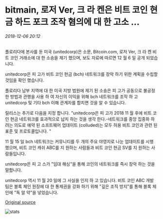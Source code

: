 # bitmain, 로저 Ver, 크 라 켄은 비트 코인 현금 하드 포크 조작 혐의에 대 한 고소 ...

###### 2018-12-06 20:12

플로리다에 본사를 둔 미국 (unitedcorp)은 소문, Bitcoin.com, 로저 Ver, 크 라 켄 비트 코인 거래소에 대 한 소송을 제기 했으며, 보도 자료에 따르면 12 월 6 일 공개 되었습니다.

unitedcorp은 피 고가 비트 코인 현금 (bch) 네트워크를 장악 하기 위한 계획을 수립할 것임을 확인 했습니다.

플로리다 남부 지역에 대 한 미국 지방 법원에 제기 된 소송은 피 고가 공동으로 불공정 한 방법과 관행을 사용 하 여 자신의 이익을 위해 bch 네트워크를 조작 하 고 unitedcorp 및 기타 bch 이해 관계자를 합치면 것을 알 수 있습니다.

릴리스는 추가로 다음을 지정 합니다. "unitedcorp은 피 고가 2018 11 월 후에 비트 코인 현금 네트워크를 효과적으로 납치 하는 것을 생각 한다.-네트워크를 중앙 집중화 하려는 의도로 예약 된 소프트웨어 업데이트 (colluded)는 모두 허용 비트 코인과 관련 된 표준 및 프로토콜입니다. "

11 월 15 일 bch 네트워크는 커뮤니티를 두 개의 주요 야영지로 나눈 업데이트를 시행 했으며, 비트 코인 캐쉬 ABC를 지 원하는 사람들과 비트 코인 현금 SV를 지 원하는 사람들입니다.

unitedcorp은 피 고 스가 "임대 해싱"을 통해 코인의 네트워크를 즉시 장악 하는 것을 말합니다.

unitedcorp 역시 11 월 20 일에 그 사실을 인지 하 고 있습니다. 비트 코인 ABC 개발 팀은 블록 체인 원장에 대 한 통제권을 강화 하기 위해 "깊은 조직 방지"를 통해 블록 체인에 "독 알 약"을 넣었습니다.

[Original source](https://cointelegraph.com/news/bitmain-roger-ver-kraken-sued-for-alleged-bitcoin-cash-hard-fork-manipulation)

![stats](https://c.statcounter.com/11760860/0/a89fa40b/1/ "stats")